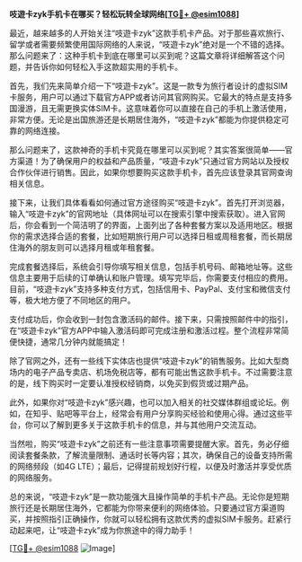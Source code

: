 **吱遊卡zyk手机卡在哪买？轻松玩转全球网络[[TG💪+ @esim1088](https://t.me/s/esim1088)]**

最近，越来越多的人开始关注“吱遊卡zyk”这款手机卡产品。对于那些喜欢旅行、留学或者需要频繁使用国际网络的人来说，“吱遊卡zyk”绝对是一个不错的选择。那么问题来了：这种手机卡到底在哪里可以买到呢？这篇文章将详细解答这个问题，并告诉你如何轻松入手这款超实用的手机卡。

首先，我们先来简单介绍一下“吱遊卡zyk”。这是一款专为旅行者设计的虚拟SIM卡服务，用户可以通过下载官方APP或者访问其官网购买。它最大的特点是支持多国漫游，且无需更换实体SIM卡。这意味着你可以直接在自己的手机上激活使用，非常方便。无论是出国旅游还是长期居住海外，“吱遊卡zyk”都能为你提供稳定可靠的网络连接。

那么问题来了，这款神奇的手机卡究竟在哪里可以买到呢？其实答案很简单——官方渠道！为了确保用户的权益和产品质量，“吱遊卡zyk”只通过官方网站以及授权合作伙伴进行销售。因此，如果你想要购买这款手机卡，首先应该登录其官网查询相关信息。

接下来，让我们具体看看如何通过官方途径购买“吱遊卡zyk”。首先打开浏览器，输入“吱遊卡zyk”的官网地址（具体网址可以在搜索引擎中搜索获取）。进入官网后，你会看到一个简洁明了的界面，上面列出了各种套餐方案以及适用地区。根据你的需求选择合适的套餐，比如短期旅行用户可以选择日租或周租套餐，而长期居住海外的朋友则可以选择月租或年租套餐。

完成套餐选择后，系统会引导你填写相关信息，包括手机号码、邮箱地址等。这些信息主要用于后续的订单确认和账户管理。填写完毕后，你需要支付相应的费用。目前，“吱遊卡zyk”支持多种支付方式，包括信用卡、PayPal、支付宝和微信支付等，极大地方便了不同地区的用户。

支付成功后，你会收到一封包含激活码的邮件。接下来，只需按照邮件中的指引，在“吱遊卡zyk”官方APP中输入激活码即可完成注册和激活过程。整个流程非常简便快捷，通常几分钟内就能搞定！

除了官网之外，还有一些线下实体店也提供“吱遊卡zyk”的销售服务。比如大型商场内的电子产品专卖店、机场免税店等，都有可能出售这款手机卡。不过需要注意的是，线下购买时一定要认准授权经销商，以免买到假货或过期产品。

此外，如果你对“吱遊卡zyk”感兴趣，也可以加入相关的社交媒体群组或论坛。例如，在知乎、贴吧等平台上，经常会有用户分享购买经验和使用心得。通过这些平台，你可以了解到更多关于这款手机卡的信息，并与其他用户交流互动。

当然啦，购买“吱遊卡zyk”之前还有一些注意事项需要提醒大家。首先，务必仔细阅读套餐条款，了解流量限制、通话时长等内容；其次，确保自己的设备支持所需的网络频段（如4G LTE）；最后，记得提前规划好行程，以便及时激活并享受优质的网络服务。

总的来说，“吱遊卡zyk”是一款功能强大且操作简单的手机卡产品。无论你是短期旅行还是长期居住海外，它都能为你带来便利的网络体验。只要通过官方渠道购买，并按照指引正确操作，你就可以轻松拥有这款优秀的虚拟SIM卡服务。赶紧行动起来吧，让“吱遊卡zyk”成为你旅途中的得力助手！

[[TG💪+ @esim1088](https://t.me/s/esim1088) ![Image](https://i.postimg.cc/4NQfJmqS/Snipaste-2025-05-13-00-14-12.png)]